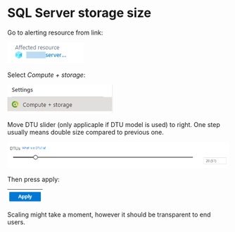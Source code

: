 # SQL Server storage size

Go to alerting resource from link:

![Affected resource link](img/2020-04-22-11-39-41.png)

Select *Compute + storage*:

![Overview](img/Screenshot_4.png)

Move DTU slider (only applicaple if DTU model is used) to right. One step usually means double size compared to previous one.

![Pricing tier](img/Screenshot_1.png)

Then press apply:

![Apply](img/2020-04-24-08-02-03.png)

Scaling might take a moment, however it should be transparent to end users.
